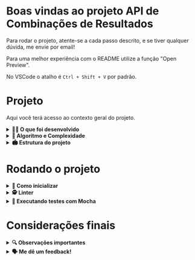 # Boas vindas ao projeto API de Combinações de Resultados

Para rodar o projeto, atente-se a cada passo descrito, e se tiver qualquer dúvida, me envie por email!

Para uma melhor experiência com o README utilize a função "Open Preview".

No VSCode o atalho é `Ctrl + Shift + V` por padrão.

# Projeto

Aqui você terá acesso ao contexto geral do projeto.

<details>
<summary><strong>👨‍💻 O que foi desenvolvido</strong></summary><br />

O projeto é uma API de combinações possíveis de resultados de uma partida de futebol americano.

Neste projeto, foi desenvolvido **uma API REST robusta e eficiente, dockerizada para facilitar a implantação**

O desenvolvimento do projeto seguiu rigorosamente as [regras de negócio](https://docs.google.com/document/d/1FgllH0esa6a__qM7LbwD-HD17wwOLr2Hm25JjkJ_U14/edit) fornecidas, garantindo que o sistema atenda às necessidades e expectativas da prova.

</details>

<details>
<summary><strong>🧮 Algoritmo e Complexidade</strong></summary><br />

O algoritmo em questão é usado para calcular o número de combinações possíveis de pontuações em uma partida de futebol americano. Ele é composto por duas partes principais: a classe VerifyService e a função combinationsCalculator.

A classe VerifyService implementa a interface IVerifyService e possui um método verifyScore. Este método recebe uma string de pontuação (por exemplo, "3x15") e a divide em pontos para a equipe A e equipe B. Em seguida, ele calcula as combinações possíveis de pontuações para cada equipe usando a função combinationsCalculator. O número total de combinações é o produto das combinações da equipe A e da equipe B.

A função combinationsCalculator é onde a lógica principal do algoritmo reside. Ela recebe um número de pontos e retorna o número de combinações possíveis para alcançar essa pontuação. As pontuações possíveis em uma partida de futebol americano são 3, 6, 7 e 8 pontos. A função cria um array de combinações, onde o índice do array representa a pontuação e o valor no índice representa o número de combinações para alcançar essa pontuação. Inicialmente, todas as combinações são definidas como 0, exceto para a pontuação 0, que tem uma combinação (não marcar nenhum ponto).

A função então percorre cada pontuação possível. Para cada pontuação, ela percorre o array de combinações. Se o índice atual for maior ou igual à pontuação, ela adiciona o número de combinações para a pontuação atual menos a pontuação ao número de combinações para a pontuação atual. Isso efetivamente calcula o número de combinações para a pontuação atual, considerando a pontuação atual e todas as pontuações possíveis menores.

Finalmente, a função retorna o número de combinações para a pontuação dada.

A complexidade de tempo do algoritmo é O(n*m), onde 'n' é a quantidade de pontos e 'm' é o número de possíveis pontuações. Isso ocorre porque há dois loops aninhados no algoritmo: um loop para cada pontuação possível e outro loop para cada ponto até o total de pontos.

Em termos de complexidade de espaço, o algoritmo é O(n), pois o array de combinações tem tamanho proporcional a 'n'.

</details>

<details>
<summary><strong>🏟️ Estrutura do projeto</strong></summary><br />

O projeto é composto de 2 entidades importantes para sua estrutura:

1️⃣ **Back-end:**
 - Foi o ambiente que realizei a maior parte das implementações exigidas.
 - Roda na porta `8080`.;
 - A aplicação é inicializada a partir do arquivo `src/server.ts`;
 - Garanti que o `express` é executado e a aplicação ouve a porta 8080;

2️⃣ **Docker:**
  - Configurei o `Dockerfile`, que se encontra na raiz do projeto, para conseguir inicializar a aplicação;
  - A imagem Docker do projeto é leve e otimizada, removendo arquivos desnecessários para a execução da aplicação em produção.

O projeto segue uma arquitetura MVC e foi dividido nas seguintes pastas:

1️⃣ **controllers**: Esta pasta contém os controladores, que lidam com a lógica de roteamento.

2️⃣ **interfaces**: Esta pasta contém as interfaces usadas no projeto.

3️⃣ **routes**: Esta pasta contém as rotas da aplicação, que definem os endpoints da API.

4️⃣ **services**: Esta pasta contém os serviços, que lidam com a lógica de negócios.

5️⃣ **tests**: Esta pasta contém os testes do projeto, divididos em testes de integração e testes unitários.

6️⃣ **utils**: Esta pasta contém utilitários usados em todo o projeto. Aqui foi desenvolvido o algoritmo que calcula as combinações (`combinationsCalculator.ts`) e um mapa de status HTTP (`HTTPStatusMap.ts`) para facilitar a manipulação de respostas HTTP.

Além disso, o projeto contém os arquivos `app.ts` e `server.ts` na raiz do diretório `src`. O `app.ts` é o ponto de entrada da aplicação, enquanto o `server.ts` é responsável por iniciar o servidor.


</details>

# Rodando o projeto

<details>
  <summary><strong>🐳 Como inicializar</strong></summary><br />

Siga os passos abaixo:

1️⃣ Construa a imagem Docker com o comando: `docker build -t football-api .`

2️⃣ Execute o contêiner com o comando: `docker run -d -p 8080:8080 --name football-api football-api tail -f /dev/null`

3️⃣ Para entrar no contêiner, use o comando: `docker exec -it container-id /bin/sh`. Substitua `container-id` pelo ID do contêiner que está rodando, que você pode encontrar usando o comando `docker ps`

4️⃣ Para iniciar a aplicação, execute o comando: `npm run dev` dentro do contêiner.

5️⃣ Para parar a aplicação, pressione `Ctrl+C` no terminal.

</details>

<details>
  <summary><strong>🕵️ Linter</strong></summary><br />

Para garantir a qualidade do código, usei o [ESLint](https://eslint.org/) para fazer uma análise estática.

Este projeto está com as configurações relacionadas ao _linter_  no arquivo `.eslintrc.json`.

Para rodar o `ESLint`, basta executar o comando `npm run lint` dentro do contêiner do projeto. Se a análise do `ESLint` encontrar problemas no código, tais problemas serão mostrados no terminal. Mas como nesse caso não há problemas, nada será impresso.

</details>

<details>
  <summary><strong>🧪 Executando testes com Mocha</strong></summary><br />

Escrevi testes de integração, estão na pasta `src/tests/integration/`.

Escrevi também alguns testes unitários para cobrir o resto da aplicação, eles se encontram na pasta `src/tests/unit/`.

Alem de usar [Mocha](https://mochajs.org/), [Chai](https://www.chaijs.com/) e [Sinon](https://sinonjs.org/) para a criação dos testes, usei o [Istambul](https://istanbul.js.org/) para analisar a cobertura deles.

|Comando|Resultado|
|---|---|
|`npm run test`|Executa todos os testes|
|`npm run test:coverage`|Executa todos os testes e mostra a cobertura deles|

</details>

# Considerações finais



<details>
  <summary><strong>🔍 Observações importantes</strong></summary><br />

Assumi que todas as entradas fornecidas são válidas, conforme especificado nos requisitos. Portanto, não implementei validações de entrada. Em um cenário real, seria importante adicionar verificações e validações adequadas para garantir a robustez e a segurança da aplicação.

Além disso, não utilizei o Git para controle de versão neste projeto, pois também não foi solicitado nos requisitos.

</details>

<details>
  <summary><strong>🗣 Me dê um feedback!</strong></summary><br />

Ficarei muito grato se você puder compartilhar seu feedback sobre este projeto. Seu retorno é essencial para o meu aprendizado e aprimoramento contínuo. Se você tiver qualquer sugestão, crítica construtiva ou comentário, por favor, não hesite em entrar em contato comigo.

Meu email: `mateus.mfr10@gmail.com`

</details>